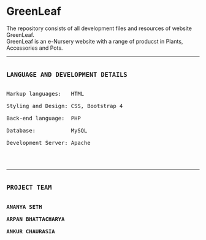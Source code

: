 # GreenLeaf
The repository consists of all development files and resources of website GreenLeaf. <br>
GreenLeaf is an e-Nursery website with a range of producst in Plants, Accessories and Pots. <br>
<hr>
<pre>
<h3>LANGUAGE AND DEVELOPMENT DETAILS</h3>
Markup languages:   HTML <br>
Styling and Design: CSS, Bootstrap 4 <br>
Back-end language:  PHP <br>
Database:           MySQL <br>
Development Server: Apache <br>
</pre>
<br>
<hr>
<pre>
<h3>PROJECT TEAM</h3>
<strong>ANANYA SETH</strong>             <br>     
<strong>ARPAN BHATTACHARYA</strong>     <br>
<strong>ANKUR CHAURASIA </strong>
</pre>
